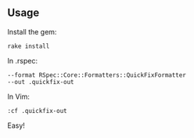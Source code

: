 ## Usage

Install the gem:

    rake install

In .rspec:

    --format RSpec::Core::Formatters::QuickFixFormatter
    --out .quickfix-out

In Vim:

    :cf .quickfix-out

Easy!

